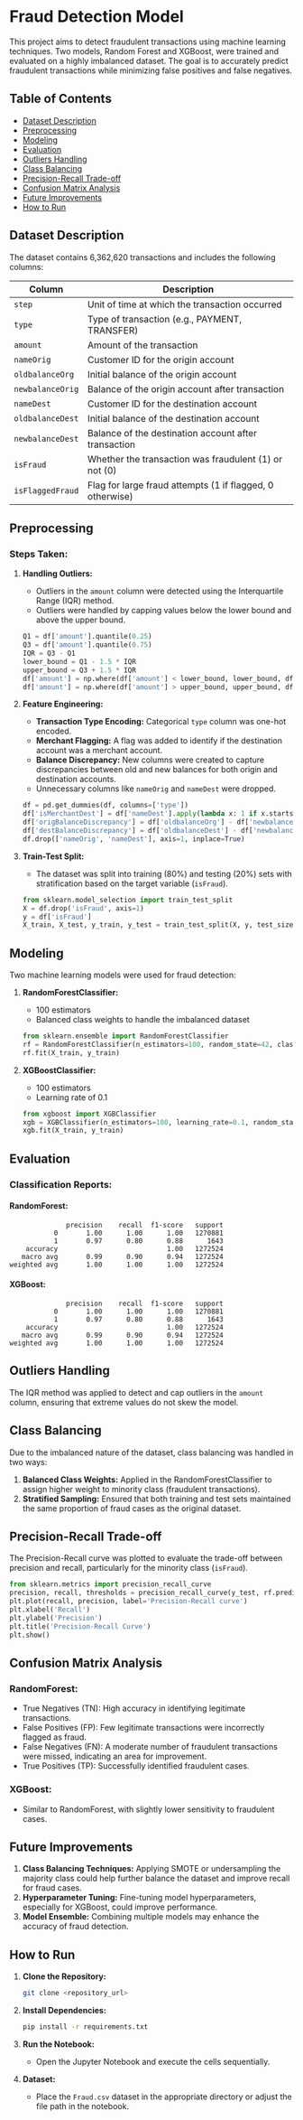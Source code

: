 # Fraud Detection Model

This project aims to detect fraudulent transactions using machine learning techniques. Two models, Random Forest and XGBoost, were trained and evaluated on a highly imbalanced dataset. The goal is to accurately predict fraudulent transactions while minimizing false positives and false negatives.

## Table of Contents

- [Dataset Description](#dataset-description)
- [Preprocessing](#preprocessing)
- [Modeling](#modeling)
- [Evaluation](#evaluation)
- [Outliers Handling](#outliers-handling)
- [Class Balancing](#class-balancing)
- [Precision-Recall Trade-off](#precision-recall-trade-off)
- [Confusion Matrix Analysis](#confusion-matrix-analysis)
- [Future Improvements](#future-improvements)
- [How to Run](#how-to-run)

## Dataset Description

The dataset contains 6,362,620 transactions and includes the following columns:

| Column            | Description                                     |
|-------------------|-------------------------------------------------|
| `step`            | Unit of time at which the transaction occurred  |
| `type`            | Type of transaction (e.g., PAYMENT, TRANSFER)   |
| `amount`          | Amount of the transaction                       |
| `nameOrig`        | Customer ID for the origin account              |
| `oldbalanceOrg`   | Initial balance of the origin account           |
| `newbalanceOrig`  | Balance of the origin account after transaction |
| `nameDest`        | Customer ID for the destination account         |
| `oldbalanceDest`  | Initial balance of the destination account      |
| `newbalanceDest`  | Balance of the destination account after transaction |
| `isFraud`         | Whether the transaction was fraudulent (1) or not (0) |
| `isFlaggedFraud`  | Flag for large fraud attempts (1 if flagged, 0 otherwise) |

## Preprocessing

### Steps Taken:
1. **Handling Outliers:**
   - Outliers in the `amount` column were detected using the Interquartile Range (IQR) method.
   - Outliers were handled by capping values below the lower bound and above the upper bound.
   
   ```python
   Q1 = df['amount'].quantile(0.25)
   Q3 = df['amount'].quantile(0.75)
   IQR = Q3 - Q1
   lower_bound = Q1 - 1.5 * IQR
   upper_bound = Q3 + 1.5 * IQR
   df['amount'] = np.where(df['amount'] < lower_bound, lower_bound, df['amount'])
   df['amount'] = np.where(df['amount'] > upper_bound, upper_bound, df['amount'])
   ```

2. **Feature Engineering:**
   - **Transaction Type Encoding:** Categorical `type` column was one-hot encoded.
   - **Merchant Flagging:** A flag was added to identify if the destination account was a merchant account.
   - **Balance Discrepancy:** New columns were created to capture discrepancies between old and new balances for both origin and destination accounts.
   - Unnecessary columns like `nameOrig` and `nameDest` were dropped.

   ```python
   df = pd.get_dummies(df, columns=['type'])
   df['isMerchantDest'] = df['nameDest'].apply(lambda x: 1 if x.startswith('M') else 0)
   df['origBalanceDiscrepancy'] = df['oldbalanceOrg'] - df['newbalanceOrig']
   df['destBalanceDiscrepancy'] = df['oldbalanceDest'] - df['newbalanceDest']
   df.drop(['nameOrig', 'nameDest'], axis=1, inplace=True)
   ```

3. **Train-Test Split:**
   - The dataset was split into training (80%) and testing (20%) sets with stratification based on the target variable (`isFraud`).

   ```python
   from sklearn.model_selection import train_test_split
   X = df.drop('isFraud', axis=1)
   y = df['isFraud']
   X_train, X_test, y_train, y_test = train_test_split(X, y, test_size=0.2, stratify=y, random_state=42)
   ```

## Modeling

Two machine learning models were used for fraud detection:

1. **RandomForestClassifier:**
   - 100 estimators
   - Balanced class weights to handle the imbalanced dataset

   ```python
   from sklearn.ensemble import RandomForestClassifier
   rf = RandomForestClassifier(n_estimators=100, random_state=42, class_weight='balanced')
   rf.fit(X_train, y_train)
   ```

2. **XGBoostClassifier:**
   - 100 estimators
   - Learning rate of 0.1

   ```python
   from xgboost import XGBClassifier
   xgb = XGBClassifier(n_estimators=100, learning_rate=0.1, random_state=42)
   xgb.fit(X_train, y_train)
   ```

## Evaluation

### Classification Reports:

#### RandomForest:
```plaintext
              precision    recall  f1-score   support
           0       1.00      1.00      1.00   1270881
           1       0.97      0.80      0.88      1643
    accuracy                           1.00   1272524
   macro avg       0.99      0.90      0.94   1272524
weighted avg       1.00      1.00      1.00   1272524
```

#### XGBoost:
```plaintext
              precision    recall  f1-score   support
           0       1.00      1.00      1.00   1270881
           1       0.97      0.80      0.88      1643
    accuracy                           1.00   1272524
   macro avg       0.99      0.90      0.94   1272524
weighted avg       1.00      1.00      1.00   1272524
```

## Outliers Handling

The IQR method was applied to detect and cap outliers in the `amount` column, ensuring that extreme values do not skew the model.

## Class Balancing

Due to the imbalanced nature of the dataset, class balancing was handled in two ways:

1. **Balanced Class Weights:** Applied in the RandomForestClassifier to assign higher weight to minority class (fraudulent transactions).
2. **Stratified Sampling:** Ensured that both training and test sets maintained the same proportion of fraud cases as the original dataset.

## Precision-Recall Trade-off

The Precision-Recall curve was plotted to evaluate the trade-off between precision and recall, particularly for the minority class (`isFraud`).

```python
from sklearn.metrics import precision_recall_curve
precision, recall, thresholds = precision_recall_curve(y_test, rf.predict_proba(X_test)[:,1])
plt.plot(recall, precision, label='Precision-Recall curve')
plt.xlabel('Recall')
plt.ylabel('Precision')
plt.title('Precision-Recall Curve')
plt.show()
```

## Confusion Matrix Analysis

### RandomForest:
- True Negatives (TN): High accuracy in identifying legitimate transactions.
- False Positives (FP): Few legitimate transactions were incorrectly flagged as fraud.
- False Negatives (FN): A moderate number of fraudulent transactions were missed, indicating an area for improvement.
- True Positives (TP): Successfully identified fraudulent cases.

### XGBoost:
- Similar to RandomForest, with slightly lower sensitivity to fraudulent cases.

## Future Improvements

1. **Class Balancing Techniques:** Applying SMOTE or undersampling the majority class could help further balance the dataset and improve recall for fraud cases.
2. **Hyperparameter Tuning:** Fine-tuning model hyperparameters, especially for XGBoost, could improve performance.
3. **Model Ensemble:** Combining multiple models may enhance the accuracy of fraud detection.

## How to Run

1. **Clone the Repository:**
   ```bash
   git clone <repository_url>
   ```
   
2. **Install Dependencies:**
   ```bash
   pip install -r requirements.txt
   ```

3. **Run the Notebook:**
   - Open the Jupyter Notebook and execute the cells sequentially.
   
4. **Dataset:**
   - Place the `Fraud.csv` dataset in the appropriate directory or adjust the file path in the notebook.
